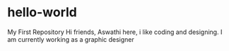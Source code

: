# hello-world
My First Repository
Hi friends,
Aswathi here, i like coding and designing. 
I am currently working as a graphic designer 
